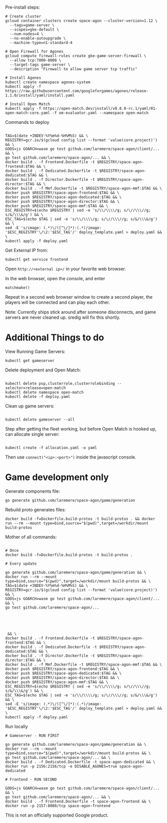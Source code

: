 
Pre-install steps:
```
# Create cluster
gcloud container clusters create space-agon --cluster-version=1.12 \
  --tags=game-server \
  --scopes=gke-default \
  --num-nodes=4 \
  --no-enable-autoupgrade \
  --machine-type=n1-standard-4

# Open Firewall for Agones
gcloud compute firewall-rules create gke-game-server-firewall \
  --allow tcp:7000-8000 \
  --target-tags game-server \
  --description "Firewall to allow game server tcp traffic"

# Install Agones
kubectl create namespace agones-system
kubectl apply -f https://raw.githubusercontent.com/googleforgames/agones/release-1.1.0/install/yaml/install.yaml

# Install Open Match
kubectl apply -f https://open-match.dev/install/v0.8.0-rc.1/yaml/01-open-match-core.yaml -f om-evaluator.yaml --namespace open-match

```

Commands to deploy
```

TAG=$(date +INDEV-%Y%m%d-%H%M%S) && \
REGISTRY=gcr.io/$(gcloud config list --format 'value(core.project)') && \
GOOS=js GOARCH=wasm go test github.com/laremere/space-agon/client/... && \
go test github.com/laremere/space-agon/... && \
docker build . -f Frontend.Dockerfile -t $REGISTRY/space-agon-frontend:$TAG && \
docker build . -f Dedicated.Dockerfile -t $REGISTRY/space-agon-dedicated:$TAG && \
docker build . -f Director.Dockerfile -t $REGISTRY/space-agon-director:$TAG && \
docker build . -f Mmf.Dockerfile -t $REGISTRY/space-agon-mmf:$TAG && \
docker push $REGISTRY/space-agon-frontend:$TAG && \
docker push $REGISTRY/space-agon-dedicated:$TAG && \
docker push $REGISTRY/space-agon-director:$TAG && \
docker push $REGISTRY/space-agon-mmf:$TAG && \
ESC_REGISTRY=$(echo $REGISTRY | sed -e 's/\\/\\\\/g; s/\//\\\//g; s/&/\\\&/g') && \
ESC_TAG=$(echo $TAG | sed -e 's/\\/\\\\/g; s/\//\\\//g; s/&/\\\&/g') && \
sed -E 's/image: (.*)\/([^\/]*):(.*)/image: '$ESC_REGISTRY'\/\2:'$ESC_TAG'/' deploy_template.yaml > deploy.yaml && \
kubectl apply -f deploy.yaml

```

Get External IP from:
```
kubectl get service frontend
```

Open `http://<external ip>/` in your favorite web browser.

In the web browser, open the console, and enter
```
matchmake()
```

Repeat in a second web browser window to create a second player, the players
will be connected and can play each other.


Note: Currently ships stick around after someone disconnects, and game servers
are never cleaned up.  sredig will fix this shortly.

# Additional Things to do

View Running Game Servers:
```
kubectl get gameserver
```

Delete deployment and Open Match:
```

kubectl delete psp,clusterrole,clusterrolebinding --selector=release=open-match
kubectl delete namespace open-match
kubectl delete -f deploy.yaml 

```

Clean up game servers:
```

kubectl delete gameserver --all

```

Step after getting the fleet working, but before Open Match is hooked up, can allocate single server:
```

kubectl create -f allocation.yaml -o yaml

```
Then use `connect("<ip>:<port>")` inside the javascript console.

# Game development only

Generate components file:
```
go generate github.com/laremere/space-agon/game/generation
```

Rebuild proto generates files:
```
docker build -f=Dockerfile.build-protos -t build-protos . && docker run --rm --mount type=bind,source="$(pwd)",target=/workdir/mount build-protos
```

Mother of all commands:
```

# Once
docker build -f=Dockerfile.build-protos -t build-protos . 

# Every update

go generate github.com/laremere/space-agon/game/generation && \
docker run --rm --mount type=bind,source="$(pwd)",target=/workdir/mount build-protos && \
TAG=$(date +INDEV-%Y%m%d-%H%M%S) && \
REGISTRY=gcr.io/$(gcloud config list --format 'value(core.project)') && \
GOOS=js GOARCH=wasm go test github.com/laremere/space-agon/client/... && \
go test github.com/laremere/space-agon/...





 && \
docker build . -f Frontend.Dockerfile -t $REGISTRY/space-agon-frontend:$TAG && \
docker build . -f Dedicated.Dockerfile -t $REGISTRY/space-agon-dedicated:$TAG && \
docker build . -f Director.Dockerfile -t $REGISTRY/space-agon-director:$TAG && \
docker build . -f Mmf.Dockerfile -t $REGISTRY/space-agon-mmf:$TAG && \
docker push $REGISTRY/space-agon-frontend:$TAG && \
docker push $REGISTRY/space-agon-dedicated:$TAG && \
docker push $REGISTRY/space-agon-director:$TAG && \
docker push $REGISTRY/space-agon-mmf:$TAG && \
ESC_REGISTRY=$(echo $REGISTRY | sed -e 's/\\/\\\\/g; s/\//\\\//g; s/&/\\\&/g') && \
ESC_TAG=$(echo $TAG | sed -e 's/\\/\\\\/g; s/\//\\\//g; s/&/\\\&/g') && \
sed -E 's/image: (.*)\/([^\/]*):(.*)/image: '$ESC_REGISTRY'\/\2:'$ESC_TAG'/' deploy_template.yaml > deploy.yaml && \
kubectl apply -f deploy.yaml
```

Run locally
```
# Gameserver - RUN FIRST

go generate github.com/laremere/space-agon/game/generation && \
docker run --rm --mount type=bind,source="$(pwd)",target=/workdir/mount build-protos && \
go test github.com/laremere/space-agon/... && \
docker build . -f Dedicated.Dockerfile -t space-agon-dedicated && \
docker run -p 2156:2156/tcp -e DISABLE_AGONES=true space-agon-dedicated

# Frontend - RUN SECOND

GOOS=js GOARCH=wasm go test github.com/laremere/space-agon/client/... && \
go test github.com/laremere/space-agon/... && \
docker build . -f Frontend.Dockerfile -t space-agon-frontend && \
docker run -p 2157:8080/tcp space-agon-frontend

```


This is not an officially supported Google product.
